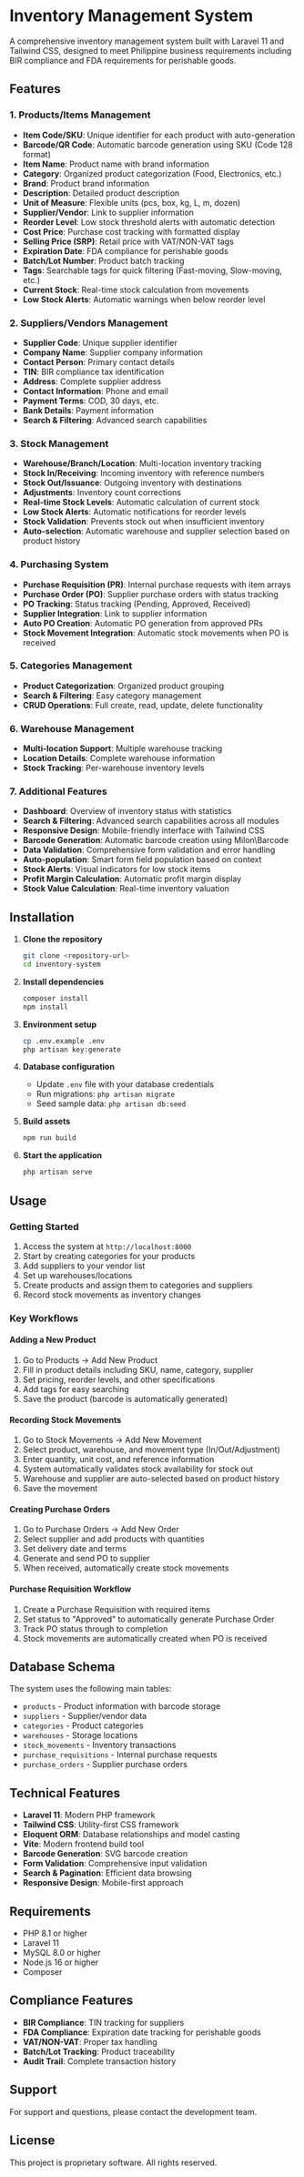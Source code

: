 # Inventory Management System

A comprehensive inventory management system built with Laravel 11 and Tailwind CSS, designed to meet Philippine business requirements including BIR compliance and FDA requirements for perishable goods.

## Features

### 1. Products/Items Management

-   **Item Code/SKU**: Unique identifier for each product with auto-generation
-   **Barcode/QR Code**: Automatic barcode generation using SKU (Code 128 format)
-   **Item Name**: Product name with brand information
-   **Category**: Organized product categorization (Food, Electronics, etc.)
-   **Brand**: Product brand information
-   **Description**: Detailed product description
-   **Unit of Measure**: Flexible units (pcs, box, kg, L, m, dozen)
-   **Supplier/Vendor**: Link to supplier information
-   **Reorder Level**: Low stock threshold alerts with automatic detection
-   **Cost Price**: Purchase cost tracking with formatted display
-   **Selling Price (SRP)**: Retail price with VAT/NON-VAT tags
-   **Expiration Date**: FDA compliance for perishable goods
-   **Batch/Lot Number**: Product batch tracking
-   **Tags**: Searchable tags for quick filtering (Fast-moving, Slow-moving, etc.)
-   **Current Stock**: Real-time stock calculation from movements
-   **Low Stock Alerts**: Automatic warnings when below reorder level

### 2. Suppliers/Vendors Management

-   **Supplier Code**: Unique supplier identifier
-   **Company Name**: Supplier company information
-   **Contact Person**: Primary contact details
-   **TIN**: BIR compliance tax identification
-   **Address**: Complete supplier address
-   **Contact Information**: Phone and email
-   **Payment Terms**: COD, 30 days, etc.
-   **Bank Details**: Payment information
-   **Search & Filtering**: Advanced search capabilities

### 3. Stock Management

-   **Warehouse/Branch/Location**: Multi-location inventory tracking
-   **Stock In/Receiving**: Incoming inventory with reference numbers
-   **Stock Out/Issuance**: Outgoing inventory with destinations
-   **Adjustments**: Inventory count corrections
-   **Real-time Stock Levels**: Automatic calculation of current stock
-   **Low Stock Alerts**: Automatic notifications for reorder levels
-   **Stock Validation**: Prevents stock out when insufficient inventory
-   **Auto-selection**: Automatic warehouse and supplier selection based on product history

### 4. Purchasing System

-   **Purchase Requisition (PR)**: Internal purchase requests with item arrays
-   **Purchase Order (PO)**: Supplier purchase orders with status tracking
-   **PO Tracking**: Status tracking (Pending, Approved, Received)
-   **Supplier Integration**: Link to supplier information
-   **Auto PO Creation**: Automatic PO generation from approved PRs
-   **Stock Movement Integration**: Automatic stock movements when PO is received

### 5. Categories Management

-   **Product Categorization**: Organized product grouping
-   **Search & Filtering**: Easy category management
-   **CRUD Operations**: Full create, read, update, delete functionality

### 6. Warehouse Management

-   **Multi-location Support**: Multiple warehouse tracking
-   **Location Details**: Complete warehouse information
-   **Stock Tracking**: Per-warehouse inventory levels

### 7. Additional Features

-   **Dashboard**: Overview of inventory status with statistics
-   **Search & Filtering**: Advanced search capabilities across all modules
-   **Responsive Design**: Mobile-friendly interface with Tailwind CSS
-   **Barcode Generation**: Automatic barcode creation using Milon\Barcode
-   **Data Validation**: Comprehensive form validation and error handling
-   **Auto-population**: Smart form field population based on context
-   **Stock Alerts**: Visual indicators for low stock items
-   **Profit Margin Calculation**: Automatic profit margin display
-   **Stock Value Calculation**: Real-time inventory valuation

## Installation

1. **Clone the repository**

    ```bash
    git clone <repository-url>
    cd inventory-system
    ```

2. **Install dependencies**

    ```bash
    composer install
    npm install
    ```

3. **Environment setup**

    ```bash
    cp .env.example .env
    php artisan key:generate
    ```

4. **Database configuration**

    - Update `.env` file with your database credentials
    - Run migrations: `php artisan migrate`
    - Seed sample data: `php artisan db:seed`

5. **Build assets**

    ```bash
    npm run build
    ```

6. **Start the application**
    ```bash
    php artisan serve
    ```

## Usage

### Getting Started

1. Access the system at `http://localhost:8000`
2. Start by creating categories for your products
3. Add suppliers to your vendor list
4. Set up warehouses/locations
5. Create products and assign them to categories and suppliers
6. Record stock movements as inventory changes

### Key Workflows

#### Adding a New Product

1. Go to Products → Add New Product
2. Fill in product details including SKU, name, category, supplier
3. Set pricing, reorder levels, and other specifications
4. Add tags for easy searching
5. Save the product (barcode is automatically generated)

#### Recording Stock Movements

1. Go to Stock Movements → Add New Movement
2. Select product, warehouse, and movement type (In/Out/Adjustment)
3. Enter quantity, unit cost, and reference information
4. System automatically validates stock availability for stock out
5. Warehouse and supplier are auto-selected based on product history
6. Save the movement

#### Creating Purchase Orders

1. Go to Purchase Orders → Add New Order
2. Select supplier and add products with quantities
3. Set delivery date and terms
4. Generate and send PO to supplier
5. When received, automatically create stock movements

#### Purchase Requisition Workflow

1. Create a Purchase Requisition with required items
2. Set status to "Approved" to automatically generate Purchase Order
3. Track PO status through to completion
4. Stock movements are automatically created when PO is received

## Database Schema

The system uses the following main tables:

-   `products` - Product information with barcode storage
-   `suppliers` - Supplier/vendor data
-   `categories` - Product categories
-   `warehouses` - Storage locations
-   `stock_movements` - Inventory transactions
-   `purchase_requisitions` - Internal purchase requests
-   `purchase_orders` - Supplier purchase orders

## Technical Features

-   **Laravel 11**: Modern PHP framework
-   **Tailwind CSS**: Utility-first CSS framework
-   **Eloquent ORM**: Database relationships and model casting
-   **Vite**: Modern frontend build tool
-   **Barcode Generation**: SVG barcode creation
-   **Form Validation**: Comprehensive input validation
-   **Search & Pagination**: Efficient data browsing
-   **Responsive Design**: Mobile-first approach

## Requirements

-   PHP 8.1 or higher
-   Laravel 11
-   MySQL 8.0 or higher
-   Node.js 16 or higher
-   Composer

## Compliance Features

-   **BIR Compliance**: TIN tracking for suppliers
-   **FDA Compliance**: Expiration date tracking for perishable goods
-   **VAT/NON-VAT**: Proper tax handling
-   **Batch/Lot Tracking**: Product traceability
-   **Audit Trail**: Complete transaction history

## Support

For support and questions, please contact the development team.

## License

This project is proprietary software. All rights reserved.
